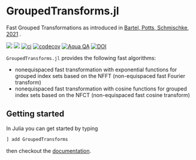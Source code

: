 # GroupedTransforms.jl

Fast Grouped Transformations as introduced in [Bartel, Potts, Schmischke, 2021](https://arxiv.org/abs/2010.10199) .

[![](https://img.shields.io/badge/docs-stable-blue.svg)](https://nfft.github.io/GroupedTransforms.jl/stable)
[![](https://img.shields.io/badge/docs-dev-blue.svg)](https://nfft.github.io/GroupedTransforms.jl/dev)
[![ci](https://github.com/NFFT/GroupedTransforms.jl/actions/workflows/ci.yml/badge.svg)](https://github.com/NFFT/GroupedTransforms.jl/actions?query=workflow%3ACI+branch%3Amain)
[![codecov](https://codecov.io/gh/NFFT/GroupedTransforms.jl/branch/main/graph/badge.svg?token=FFYB0NSKHT)](https://codecov.io/gh/NFFT/GroupedTransforms.jl)
[![Aqua QA](https://img.shields.io/badge/Aqua.jl-%F0%9F%8C%A2-aqua.svg)](https://github.com/JuliaTesting/Aqua.jl)
[![DOI](https://zenodo.org/badge/DOI/10.5281/zenodo.5654702.svg)](https://doi.org/10.5281/zenodo.5654702)

`GroupedTransforms.jl` provides the following fast algorithms:
- nonequispaced fast transformation with exponential functions for grouped index sets based on the NFFT (non-equispaced fast Fourier transform)
- nonequispaced fast transformation with cosine functions for grouped index sets based on the NFCT (non-equispaced fast cosine transform)

## Getting started

In Julia you can get started by typing

```julia
] add GroupedTransforms
```

then checkout the [documentation](https://nfft.github.io/GroupedTransforms.jl/stable/).
